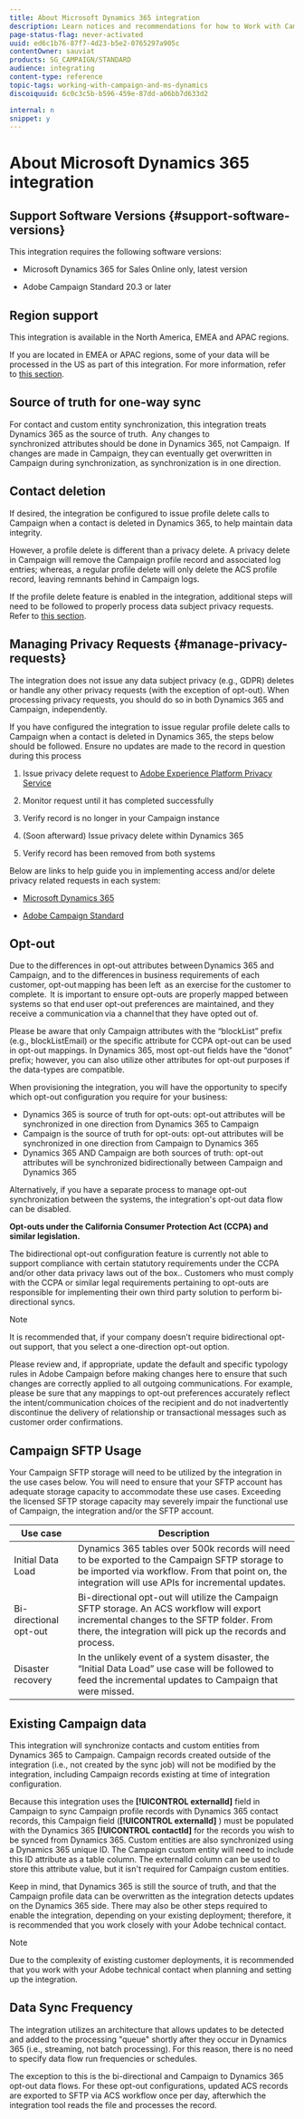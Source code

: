 ```yaml
---
title: About Microsoft Dynamics 365 integration
description: Learn notices and recommendations for how to Work with Campaign Standard and Microsoft Dynamics 365
page-status-flag: never-activated
uuid: ed6c1b76-87f7-4d23-b5e2-0765297a905c
contentOwner: sauviat
products: SG_CAMPAIGN/STANDARD
audience: integrating
content-type: reference
topic-tags: working-with-campaign-and-ms-dynamics
discoiquuid: 6c0c3c5b-b596-459e-87dd-a06bb7d633d2

internal: n
snippet: y
---
```


# About Microsoft Dynamics 365 integration

## Support Software Versions {#support-software-versions}

This integration requires the following software versions:

* Microsoft Dynamics 365 for Sales Online only, latest version

* Adobe Campaign Standard 20.3 or later

## Region support

This integration is available in the North America, EMEA and APAC regions.

If you are located in EMEA or APAC regions, some of your data will be processed in the US as part of this integration. For more information, refer to [this section](../../reporting/using/about-dynamic-reports.md#dynamic-reporting-usage-agreement).

## Source of truth for one-way sync

For contact and custom entity synchronization, this integration treats Dynamics 365 as the source of truth.  Any changes to  synchronized  attributes should be done in Dynamics 365, not Campaign.  If changes are made in Campaign, they can eventually get overwritten in Campaign during synchronization, as synchronization is in one direction. 

## Contact deletion

If desired, the integration be configured to issue profile delete calls to Campaign when a contact is deleted in Dynamics 365, to help maintain data integrity.

However, a profile delete is different than a privacy delete. A privacy delete in Campaign will remove the Campaign profile record and associated log entries; whereas, a regular profile delete will only delete the ACS profile record, leaving remnants behind in Campaign logs.

If the profile delete feature is enabled in the integration, additional steps will need to be followed to properly process data subject privacy requests. Refer to [this section](#manage-privacy-requests).

## Managing Privacy Requests {#manage-privacy-requests}

The integration does not issue any data subject privacy (e.g., GDPR) deletes or handle any other privacy requests (with the exception of opt-out). When processing privacy requests, you should do so in both Dynamics 365 and Campaign, independently.

If you have configured the integration to issue regular profile delete calls to Campaign when a contact is deleted in Dynamics 365, the steps below should be followed. Ensure no updates are made to the record in question during this process

1. Issue privacy delete request to [Adobe Experience Platform Privacy Service](https://www.adobe.io/apis/experiencecloud/gdpr.html)

1. Monitor request until it has completed successfully

1. Verify record is no longer in your Campaign instance

1. (Soon afterward) Issue privacy delete within Dynamics 365

1. Verify record has been removed from both systems

Below are links to help guide you in implementing access and/or delete privacy related requests in each system:

* [Microsoft Dynamics 365](https://docs.microsoft.com/en-us/microsoft-365/compliance/gdpr-dsr-dynamics365?toc=/microsoft-365/enterprise/toc.json)

* [Adobe Campaign Standard](https://www.adobe.io/apis/experiencecloud/gdpr/docs.html)

## Opt-out

Due to the differences in opt-out attributes between Dynamics 365 and Campaign, and to the differences in business requirements of each customer, opt-out mapping has been left  as an exercise for the customer to complete.  It is important to ensure opt-outs are properly mapped between systems so that end user opt-out preferences are maintained, and they receive a communication via a channel that they have opted out of.  

Please be aware that only Campaign attributes with the “blockList” prefix (e.g., blockListEmail) or the specific attribute for CCPA opt-out can be used in opt-out mappings.  In Dynamics 365, most opt-out fields have the “donot” prefix; however, you can also utilize other attributes for opt-out purposes if the data-types are compatible.

When provisioning the integration, you will have the opportunity to specify which opt-out configuration you require for your business:

* Dynamics 365 is source of truth for opt-outs: opt-out attributes will be synchronized in one direction from Dynamics 365 to Campaign
* Campaign is the source of truth for opt-outs: opt-out attributes will be synchronized in one direction from Campaign to Dynamics 365
* Dynamics 365 AND Campaign are both sources of truth: opt-out attributes will be synchronized bidirectionally between Campaign and Dynamics 365

Alternatively, if you have a separate process to manage opt-out synchronization between the systems, the integration's opt-out data flow can be disabled.

**Opt-outs under the California Consumer Protection Act (CCPA) and similar legislation.** 

The bidirectional opt-out configuration feature is currently not able to support compliance with certain statutory requirements under the CCPA and/or other data privacy laws out of the box.. Customers who must comply with the CCPA or similar legal requirements pertaining to opt-outs are responsible for implementing their own third party solution to perform bi-directional syncs.

>[!NOTE]
>
>It is recommended that, if your company doesn’t require bidirectional opt-out support, that you select a one-direction opt-out option.
>
>Please review and, if appropriate, update the default and specific typology rules in Adobe Campaign before making changes here to ensure that such changes are correctly applied to all outgoing communications. For example, please be sure that any mappings to opt-out preferences accurately reflect the intent/communication choices of the recipient and do not inadvertently discontinue the delivery of relationship or transactional messages such as customer order confirmations.

## Campaign SFTP Usage

Your Campaign SFTP storage will need to be utilized by the integration in the use cases below.  You will need to ensure that your SFTP account has adequate storage capacity to accommodate these use cases.  Exceeding the licensed SFTP storage capacity may severely impair the functional use of Campaign, the integration and/or the SFTP account.

| Use case | Description |
|---|---|
| Initial Data Load | Dynamics 365 tables over 500k records will need to be exported to the Campaign SFTP storage to be imported via workflow. From that point on, the integration will use APIs for incremental updates. |
| Bi-directional opt-out | Bi-directional opt-out will utilize the Campaign SFTP storage. An ACS workflow will export incremental changes to the SFTP folder. From there, the integration will pick up the records and process. |
| Disaster recovery |  In the unlikely event of a system disaster, the “Initial Data Load” use case will be followed to feed the incremental updates to Campaign that were missed. |


## Existing Campaign data

This integration will synchronize contacts and custom entities from Dynamics 365 to Campaign. Campaign records created outside of the integration (i.e., not created by the sync job) will not be modified by the integration, including Campaign records existing at time of integration configuration.

Because this integration uses the **[!UICONTROL externalId]** field in Campaign to sync Campaign profile records with Dynamics 365 contact records, this Campaign field (**[!UICONTROL externalId]** ) must be populated with the Dynamics 365 **[!UICONTROL contactId]** for the records you wish to be synced from Dynamics 365.  Custom entities are also synchronized using a Dynamics 365 unique ID. The Campaign custom entity will need to include this ID attribute as a table column. The externalId column can be used to store this attribute value, but it isn't required for Campaign custom entities.

Keep in mind, that Dynamics 365 is still the source of truth, and that the Campaign profile data can be overwritten as the integration detects updates on the Dynamics 365 side.  There may also be other steps required to enable the integration, depending on your existing deployment; therefore, it is recommended that you work closely with your Adobe technical contact.

>[!NOTE]
>
>Due to the complexity of existing customer deployments, it is recommended that you work with your Adobe technical contact when planning and setting up the integration.

## Data Sync Frequency

The integration utilizes an architecture that allows updates to be detected and added to the processing "queue" shortly after they occur in Dynamics 365 (i.e., streaming, not batch processing). For this reason, there is no need to specify data flow run frequencies or schedules.

The exception to this is the bi-directional and Campaign to Dynamics 365 opt-out data flows. For these opt-out configurations, updated ACS records are exported to SFTP via ACS workflow once per day, afterwhich the integration tool reads the file and processes the record.
